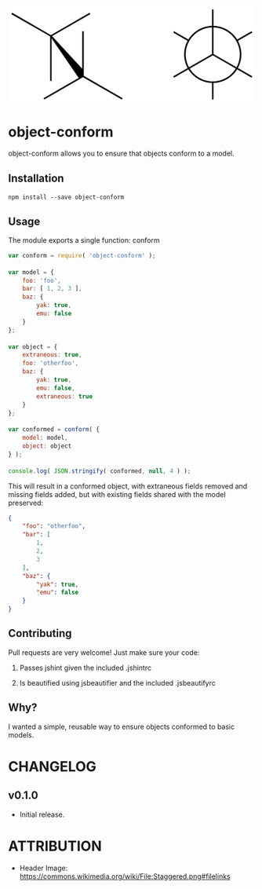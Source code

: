 ![object-conform](/conform.png?raw=true)

object-conform
=========

object-conform allows you to ensure that objects conform to a model.

## Installation

```
npm install --save object-conform
```

## Usage

The module exports a single function: conform

```javascript
var conform = require( 'object-conform' );

var model = {
    foo: 'foo',
    bar: [ 1, 2, 3 ],
    baz: {
        yak: true,
        emu: false
    }
};

var object = {
    extraneous: true,
    foo: 'otherfoo',
    baz: {
        yak: true,
        emu: false,
        extraneous: true
    }
};

var conformed = conform( {
    model: model,
    object: object
} );

console.log( JSON.stringify( conformed, null, 4 ) );
```

This will result in a conformed object, with extraneous fields removed and missing fields added,
but with existing fields shared with the model preserved:

```JSON
{
    "foo": "otherfoo",
    "bar": [
        1,
        2,
        3
    ],
    "baz": {
        "yak": true,
        "emu": false
    }
}

```

## Contributing

Pull requests are very welcome! Just make sure your code:

1) Passes jshint given the included .jshintrc

2) Is beautified using jsbeautifier and the included .jsbeautifyrc

## Why?

I wanted a simple, reusable way to ensure objects conformed to basic models.

# CHANGELOG

v0.1.0
------
- Initial release.

# ATTRIBUTION

- Header Image: https://commons.wikimedia.org/wiki/File:Staggered.png#filelinks
